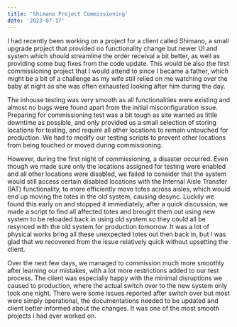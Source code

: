 ```yaml
---
title: 'Shimano Project Commissioning'
date: '2023-07-17'
---
```


I had recently been working on a project for a client called Shimano, a small upgrade project that provided no functionality change but newer UI and system which should streamline the order receival a bit better, as well as providing some bug fixes from the code update. This would be also the first commissioning project that I would attend to since I became a father, which might be a bit of a challenge as my wife still relied on me watching over the baby at night as she was often exhausted looking after him during the day. 


The inhouse testing was very smooth as all functionalities were existing and almost no bugs were found apart from the initial misconfiguration issue. Preparing for commissioning test was a bit tough as site wanted as little downtime as possible, and only provided us a small selection of storing locations for testing, and require all other locations to remain untouched for production. We had to modify our testing scripts to prevent other locations from being touched or moved during commissioning. 


However, during the first night of commissioning, a disaster occurred. Even though we made sure only the locations assigned for testing were enabled and all other locations were disabled, we failed to consider that the system would still access certain disabled locations with the Internal Aisle Transfer (IAT) functionality, to more efficiently move totes across aisles, which would end up moving the totes in the old system, causing desync. Luckily we found this early on and stopped it immediately, after a quick discussion, we made a script to find all affected totes and brought them out using new system to be reloaded back in using old system so they could all be resynced with the old system for production tomorrow. It was a lot of physical works bring all these unexpected totes out then back in, but I was glad that we recovered from the issue relatively quick without upsetting the client. 


Over the next few days, we managed to commission much more smoothly after learning our mistakes, with a lot more restrictions added to our test process. The client was especially happy with the minimal disruptions we caused to production, where the actual switch over to the new system only took one night. There were some issues reported after switch over but most were simply operational, the documentations needed to be updated and client better informed about the changes. It was one of the most smooth projects I had ever worked on. 